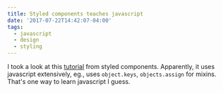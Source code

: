 ```yaml
---
title: Styled components teaches javascript
date: '2017-07-22T14:42:07-04:00'
tags:
  - javascript
  - design
  - styling
---
```


I took a look at this [tutorial](https://github.com/styled-components/styled-components/blob/master/docs/tips-and-tricks.md) from styled components. Apparently, it uses javascript extensively, eg., uses `object.keys`, `objects.assign` for mixins. That's one way to learn javascript I guess.​